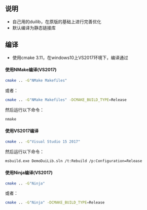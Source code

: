 ## 说明
- 自己用的duilib，在原版的基础上进行完善优化
- 默认编译为静态链接库

## 编译
- 使用cmake 3.11，在windows10上VS2017环境下，编译通过

#### 使用NMake编译(VS2017)
```BASH
cmake .. -G"NMake Makefiles"
```
或者：
```BASH
cmake .. -G"NMake Makefiles" -DCMAKE_BUILD_TYPE=Release
```

然后运行以下命令：
```BASH
nmake
```

#### 使用VS2017编译
```BASH
cmake .. -G"Visual Studio 15 2017"
```

然后运行以下命令：
```BASH
msbuild.exe DemoDuiLib.sln /t:Rebuild /p:Configuration=Release
```

#### 使用Ninja编译(VS2017)
```BASH
cmake .. -G"Ninja"
```
或者：
```BASH
cmake .. -G"Ninja" -DCMAKE_BUILD_TYPE=Release
```

